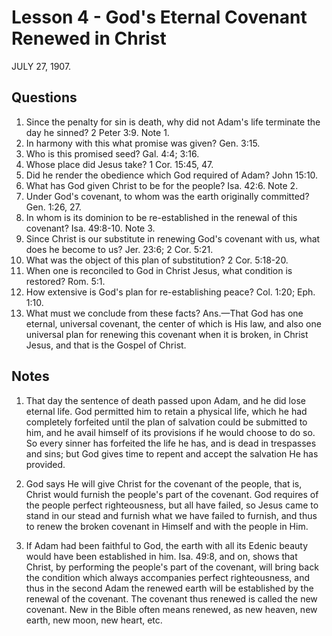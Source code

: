 # Lesson 4 - God's Eternal Covenant Renewed in Christ

JULY 27, 1907.

## Questions

1. Since the penalty for sin is death, why did not Adam's life terminate the day he sinned? 2 Peter 3:9. Note 1.
2. In harmony with this what promise was given? Gen. 3:15.
3. Who is this promised seed? Gal. 4:4; 3:16.
4. Whose place did Jesus take? 1 Cor. 15:45, 47.
5. Did he render the obedience which God required of Adam? John 15:10.
6. What has God given Christ to be for the people? Isa. 42:6. Note 2.
7. Under God's covenant, to whom was the earth originally committed? Gen. 1:26, 27.
8. In whom is its dominion to be re-established in the renewal of this covenant? Isa. 49:8-10. Note 3.
9. Since Christ is our substitute in renewing God's covenant with us, what does he become to us? Jer. 23:6; 2 Cor. 5:21.
10. What was the object of this plan of substitution? 2 Cor. 5:18-20.
11. When one is reconciled to God in Christ Jesus, what condition is restored? Rom. 5:1.
12. How extensive is God's plan for re-establishing peace? Col. 1:20; Eph. 1:10.
13. What must we conclude from these facts? Ans.—That God has one eternal, universal covenant, the center of which is His law, and also one universal plan for renewing this covenant when it is broken, in Christ Jesus, and that is the Gospel of Christ.

## Notes

1. That day the sentence of death passed upon Adam, and he did lose eternal life. God permitted him to retain a physical life, which he had completely forfeited until the plan of salvation could be submitted to him, and he avail himself of its provisions if he would choose to do so. So every sinner has forfeited the life he has, and is dead in trespasses and sins; but God gives time to repent and accept the salvation He has provided.

2. God says He will give Christ for the covenant of the people, that is, Christ would furnish the people's part of the covenant. God requires of the people perfect righteousness, but all have failed, so Jesus came to stand in our stead and furnish what we have failed to furnish, and thus to renew the broken covenant in Himself and with the people in Him.

3. If Adam had been faithful to God, the earth with all its Edenic beauty would have been established in him. Isa. 49:8, and on, shows that Christ, by performing the people's part of the covenant, will bring back the condition which always accompanies perfect righteousness, and thus in the second Adam the renewed earth will be established by the renewal of the covenant. The covenant thus renewed is called the new covenant. New in the Bible often means renewed, as new heaven, new earth, new moon, new heart, etc.